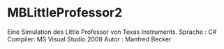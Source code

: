 # MBLittleProfessor2
Eine Simulation des Little Professor von Texas Instruments.  Sprache : C# Compiler: MS Visual Studio 2008 Autor : Manfred Becker
